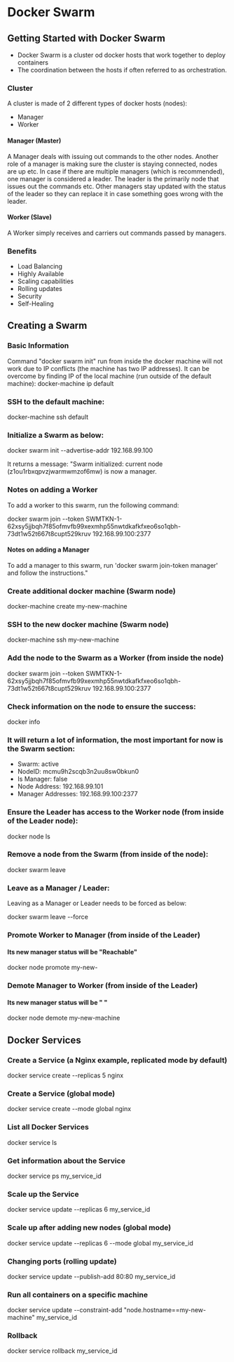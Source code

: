 # Docker Swarm
## Getting Started with Docker Swarm
- Docker Swarm is a cluster od docker hosts that work together to deploy containers
- The coordination between the hosts if often referred to as orchestration.

### Cluster
A cluster is made of 2 different types of docker hosts (nodes):
- Manager
- Worker

#### Manager (Master)
A Manager deals with issuing out commands to the other nodes.
Another role of a manager is making sure the cluster is staying connected, nodes are up etc.
In case if there are multiple managers (which is recommended), one manager is considered a leader.
The leader is the primarily node that issues out the commands etc.
Other managers stay updated with the status of the leader so they can replace it in case something goes
wrong with the leader.

#### Worker (Slave)
A Worker simply receives and carriers out commands passed by managers.

### Benefits
- Load Balancing
- Highly Available
- Scaling capabilities
- Rolling updates
- Security
- Self-Healing

## Creating a Swarm 
### Basic Information
Command "docker swarm init" run from inside the docker machine will not work due to IP conflicts (the machine has two IP addresses).
It can be overcome by finding IP of the local machine (run outside of the default machine):
docker-machine ip default 

### SSH to the default machine:
docker-machine ssh default

### Initialize a Swarm as below:
docker swarm init --advertise-addr 192.168.99.100

It returns a message:
"Swarm initialized: current node (z1ou1rbxqpvzjwarmwmzof6mw) is now a manager. 
### Notes on adding a Worker
To add a worker to this swarm, run the following command:

docker swarm join --token SWMTKN-1-62xsy5jjbqh7f85ofmvfb99xexmhp55nwtdkafkfxeo6so1qbh-73dt1w52t667t8cupt529kruv 192.168.99.100:2377                                   

#### Notes on adding a Manager
To add a manager to this swarm, run 'docker swarm join-token manager' and follow the instructions."

### Create additional docker machine (Swarm node)
docker-machine create my-new-machine

### SSH to the new docker machine (Swarm node)
docker-machine ssh my-new-machine

### Add the node to the Swarm as a Worker (from inside the node)
docker swarm join --token SWMTKN-1-62xsy5jjbqh7f85ofmvfb99xexmhp55nwtdkafkfxeo6so1qbh-73dt1w52t667t8cupt529kruv 192.168.99.100:2377

### Check information on the node to ensure the success:
docker info

### It will return a lot of information, the most important for now is the Swarm section:
- Swarm: active 
- NodeID: mcmu9h2scqb3n2uu8sw0bkun0  
- Is Manager: false          
- Node Address: 192.168.99.101   
- Manager Addresses: 192.168.99.100:2377  

### Ensure the Leader has access to the Worker node (from inside of the Leader node):
docker node ls

### Remove a node from the Swarm (from inside of the node):
docker swarm leave

### Leave as a Manager / Leader:
Leaving as a Manager or Leader needs to be forced as below:

docker swarm leave --force

### Promote Worker to Manager (from inside of the Leader)
#### Its new manager status will be "Reachable"
docker node promote my-new-

### Demote Manager to Worker (from inside of the Leader)
#### Its new manager status will be " "
docker node demote my-new-machine

## Docker Services
### Create a Service (a Nginx example, replicated mode by default)
docker service create --replicas 5 nginx

### Create a Service (global mode)
docker service create --mode global nginx

### List all Docker Services
docker service ls

### Get information about the Service
docker service ps my_service_id

### Scale up the Service
docker service update --replicas 6 my_service_id

### Scale up after adding new nodes (global mode)
docker service update --replicas 6 --mode global my_service_id

### Changing ports (rolling update)
docker service update --publish-add 80:80 my_service_id

### Run all containers on a specific machine
docker service update --constraint-add "node.hostname==my-new-machine" my_service_id

### Rollback
docker service rollback my_service_id